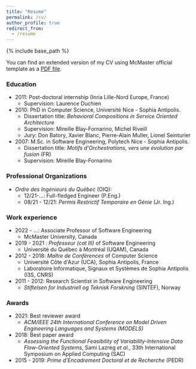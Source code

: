 ```yaml
---
title: "Résumé"
permalink: /cv/
author_profile: true
redirect_from:
  - /resume
---
```


{% include base_path %}

You can find an extended version of my CV using McMaster official template as a [PDF file](../files/CV.pdf).

### Education

* 2011: Post-doctoral internship (Inria Lille-Nord Europe, France)
  * Supervision: Laurence Duchien
* 2010: PhD in Computer Science, Université Nice - Sophia Antipolis.
  * Dissertation title: _Behavioral Compositions in Service Oriented Architecture_
  * Supervision: Mireille Blay-Fornarino, Michel Riveill
  * Jury: Don Batory, Xavier Blanc, Pierre-Alain Muller, Lionel Seinturier
* 2007: M.Sc. in Software Engineering, Polytech Nice - Sophia Antipolis.
  * Dissertation title: _Motifs d'Orchestrations, vers une évolution par fusion_ (FR)
  * Supervision: Mireille Blay-Fornarino

### Professional Organizations

* _Ordre des Ingénieurs du Québec_ (OIQ):
  * 12/21-...: Full-fledged Engineer (P.Eng.)
  * 08/21 - 12/21: _Permis Restrictif Temporaire en Génie_ (Jr. Ing.)

### Work experience
* 2022 - ...: Associate Professor of Software Engineering 
  * McMaster University, Canada
* 2019 - 2021 : _Professeur (cat III)_ of Software Engineering 
  * Université du Québec à Montréal (UQAM), Canada
* 2012 - 2018: _Maître de Conférences_ of Computer Science
  * Université Côte d'Azur (UCA), Sophia Antipolis, France
  * Laboratoire Informatique, Signaux et Systèmes de Sophia Antipolis (I3S, CNRS)
* 2011 - 2012: Research Scientist in Software Engineering
  * _Stiftelsen for Industriell og Teknisk Forskning_ (SINTEF), Norway

### Awards

* 2021: Best reviewer award
  * _ACM/IEEE 24th International Conference on Model Driven Engineering Languages and Systems (MODELS)_
* 2018: Best paper award
  * _Assessing the Functional Feasibility of Variability-Intensive Data Flow-Oriented Systems_, Sami Lazreg _et al._, 33th International Symposium on Applied Computing (SAC)
* 2015 - 2019: _Prime d'Encadrement Doctoral et de Recherche_ (PEDR)

